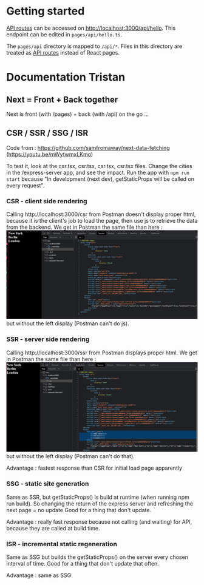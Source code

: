# Getting started

[API routes](https://nextjs.org/docs/api-routes/introduction) can be accessed on [http://localhost:3000/api/hello](http://localhost:3000/api/hello). This endpoint can be edited in `pages/api/hello.ts`.

The `pages/api` directory is mapped to `/api/*`. Files in this directory are treated as [API routes](https://nextjs.org/docs/api-routes/introduction) instead of React pages.


# Documentation Tristan




## Next = Front + Back together

Next is front (with /pages) + back (with /api) on the go ...


## CSR / SSR / SSG / ISR

Code from : https://github.com/samfromaway/next-data-fetching (https://youtu.be/mWytwmxLKmo)

To test it, look at the csr.tsx, csr.tsx, csr.tsx, csr.tsx files.
Change the cities in the /express-server app, and see the impact.
Run the app with ```npm run start``` because "In development (next dev), getStaticProps will be called on every request".

### CSR - client side rendering

Calling http://localhost:3000/csr from Postman doesn't display proper html, because it is the client's job to load the page, then use js to retrieve the data from the backend.
We get in Postman the same file than here : ![CSR Sources](documentation-images/CSR_Sources.png)
but without the left display (Postman can't do js).

### SSR - server side rendering

Calling http://localhost:3000/ssr from Postman displays proper html.
We get in Postman the same file than here : ![SSR Sources](documentation-images/SSR_Sources.png)
but without the left display (Postman can't do that).

Advantage : fastest response than CSR for initial load page apparently

### SSG - static site generation

Same as SSR, but getStaticProps() is build at runtime (when running npm run build).
So changing the return of the express server and refreshing the next page = no update
Good for a thing that don't update.

Advantage : really fast response because not calling (and waiting) for API, because they are called at build time.

### ISR - incremental static regeneration

Same as SSG but builds the getStaticProps() on the server every chosen interval of time.
Good for a thing that don't update that often. 

Advantage : same as SSG
